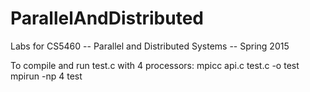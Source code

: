 # ParallelAndDistributed
Labs for CS5460 -- Parallel and Distributed Systems -- Spring 2015

To compile and run test.c with 4 processors:
mpicc api.c test.c -o test
mpirun -np 4 test
